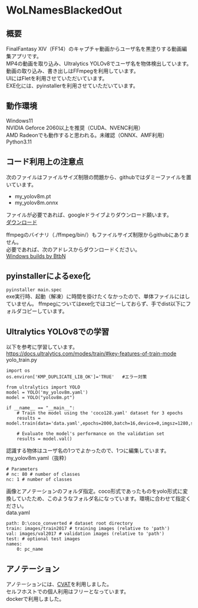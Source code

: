 # WoLNamesBlackedOut

## 概要
FinalFantasy XIV（FF14）のキャプチャ動画からユーザ名を黒塗りする動画編集アプリです。<br>
MP4の動画を取り込み、Ultralytics YOLOv8でユーザ名を物体検出しています。<br>
動画の取り込み、書き出しはFFmpegを利用しています。<br>
UIにはFletを利用させていただいています。<br>
EXE化には、pyinstallerを利用させていただいています。<br>

## 動作環境
Windows11<br>
NVIDIA Geforce 2060以上を推奨（CUDA、NVENC利用）<br>
AMD Radeonでも動作すると思われる。未確認（ONNX、AMF利用）<br>
Python3.11

## コード利用上の注意点
次のファイルはファイルサイズ制限の問題から、githubではダミーファイルを置いています。
+ my_yolov8m.pt
+ my_yolov8m.onnx

ファイルが必要であれば、googleドライブよりダウンロード願います。<br>
[ダウンロード](https://drive.google.com/file/d/1Zn-xFeVihrsS4u0FfmTWbXrvBMFs4o8b/view?usp=drive_link)

ffmpegのバイナリ（./ffmpeg/bin/）もファイルサイズ制限からgithubにありません。<br>
必要であれば、次のアドレスからダウンロードください。<br>
[Windows builds by BtbN](https://github.com/BtbN/FFmpeg-Builds/releases)

## pyinstallerによるexe化
```pyinstaller main.spec```
<br>exe実行時、起動（解凍）に時間を掛けたくなかったので、単体ファイルにはしていません。
ffmpegについてはexe化ではコピーしておらず、手でdist以下にフォルダコピーしています。

## Ultralytics YOLOv8での学習
以下を参考に学習しています。
https://docs.ultralytics.com/modes/train/#key-features-of-train-mode
<br>yolo_train.py
```python:
import os
os.environ['KMP_DUPLICATE_LIB_OK']='TRUE'   #エラー対策

from ultralytics import YOLO
model = YOLO('my_yolov8m.yaml')
model = YOLO("yolov8m.pt")

if __name__ == "__main__":
    # Train the model using the 'coco128.yaml' dataset for 3 epochs
    results = model.train(data='data.yaml',epochs=2000,batch=16,device=0,imgsz=1280,save_period=10,patience=150)

    # Evaluate the model's performance on the validation set
    results = model.val()
```
認識する物体はユーザ名の1つでよかったので、1つに編集しています。<br>
my_yolov8m.yaml（抜粋）
```python:
# Parameters
# nc: 80 # number of classes
nc: 1 # number of classes
```
画像とアノテーションのフォルダ指定。coco形式であったものをyolo形式に変換していたため、このようなフォルダ名になっています。環境に合わせて指定ください。<br>
data.yaml
```python:
path: D:\coco_converted # dataset root directory
train: images/train2017 # training images (relative to 'path')
val: images/val2017 # validation images (relative to 'path')
test: # optional test images
names:
    0: pc_name
```

## アノテーション
アノテーションには、[CVAT](https://www.cvat.ai/)を利用しました。<br>
セルフホストでの個人利用はフリーとなっています。<br>
dockerで利用しました。